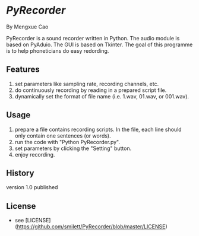 # _PyRecorder_

By Mengxue Cao

PyRecorder is a sound recorder written in Python. The audio module is based on PyAduio.
The GUI is based on Tkinter. The goal of this programme is to help phoneticians do easy redording.

## Features

1. set parameters like sampling rate, recording channels, etc.
2. do continuously recording by reading in a prepared script file.
3. dynamically set the format of file name (i.e. 1.wav, 01.wav, or 001.wav).

## Usage

1. prepare a file contains recording scripts. In the file, each line should only contain one sentences (or words). 
2. run the code with "Python PyRecorder.py".
3. set parameters by clicking the "Setting" button.
4. enjoy recording.

## History

version 1.0 published

## License

* see [LICENSE] (https://github.com/smilett/PyRecorder/blob/master/LICENSE)